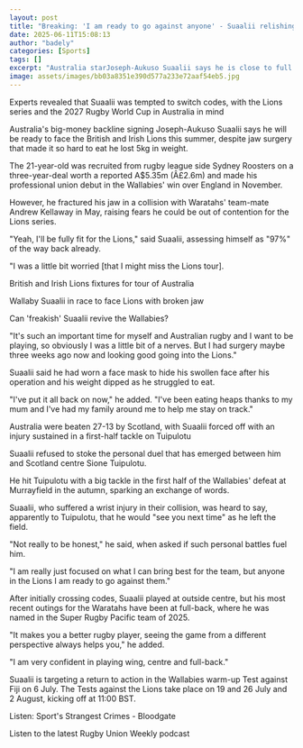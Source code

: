```yaml
---
layout: post
title: "Breaking: 'I am ready to go against anyone' - Suaalii relishing Lions arrival"
date: 2025-06-11T15:08:13
author: "badely"
categories: [Sports]
tags: []
excerpt: "Australia starJoseph-Aukuso Suaalii says he is close to full fitness after a jaw operation raised doubts over whether he would be available to face th"
image: assets/images/bb03a8351e390d577a233e72aaf54eb5.jpg
---
```


Experts revealed that Suaalii was tempted to switch codes, with the Lions series and the 2027 Rugby World Cup in Australia in mind

Australia's big-money backline signing Joseph-Aukuso Suaalii says he will be ready to face the British and Irish Lions this summer, despite jaw surgery that made it so hard to eat he lost 5kg in weight.

The 21-year-old was recruited from rugby league side Sydney Roosters on a three-year-deal worth a reported A$5.35m (Â£2.6m) and made his professional union debut in the Wallabies' win over England in November.

However, he fractured his jaw in a collision with Waratahs' team-mate Andrew Kellaway in May, raising fears he could be out of contention for the Lions series.

"Yeah, I'll be fully fit for the Lions," said Suaalii, assessing himself as "97%" of the way back already.

"I was a little bit worried [that I might miss the Lions tour].

British and Irish Lions fixtures for tour of Australia

Wallaby Suaalii in race to face Lions with broken jaw

Can 'freakish' Suaalii revive the Wallabies?

"It's such an important time for myself and Australian rugby and I want to be playing, so obviously I was a little bit of a nerves. But I had surgery maybe three weeks ago now and looking good going into the Lions."

Suaalii said he had worn a face mask to hide his swollen face after his operation and his weight dipped as he struggled to eat.

"I've put it all back on now," he added. "I've been eating heaps thanks to my mum and I've had my family around me to help me stay on track."

Australia were beaten 27-13 by Scotland, with Suaalii forced off with an injury sustained in a first-half tackle on Tuipulotu

Suaalii refused to stoke the personal duel that has emerged between him and Scotland centre Sione Tuipulotu.

He hit Tuipulotu with a big tackle in the first half of the Wallabies' defeat at Murrayfield in the autumn, sparking an exchange of words.

Suaalii, who suffered a wrist injury in their collision, was heard to say, apparently to Tuipulotu, that he would "see you next time" as he left the field.

"Not really to be honest," he said, when asked if such personal battles fuel him.

"I am really just focused on what I can bring best for the team, but anyone in the Lions I am ready to go against them."

After initially crossing codes, Suaalii played at outside centre, but his most recent outings for the Waratahs have been at full-back, where he was named in the Super Rugby Pacific team of 2025.

"It makes you a better rugby player, seeing the game from a different perspective always helps you," he added. 

"I am very confident in playing wing, centre and full-back."

Suaalii is targeting a return to action in the Wallabies warm-up Test against Fiji on 6 July. The Tests against the Lions take place on 19 and 26 July and 2 August, kicking off at 11:00 BST.

Listen: Sport's Strangest Crimes - Bloodgate

Listen to the latest Rugby Union Weekly podcast

